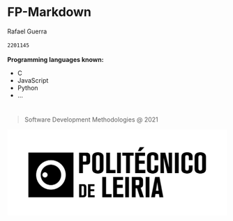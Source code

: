 # **FP-Markdown**

Rafael Guerra

`2201145`
\
\
**Programming languages known:**
* C
* JavaScript
* Python
* ...

#
> Software Development Methodologies @ 2021

![](ipleiria_logo.png)
